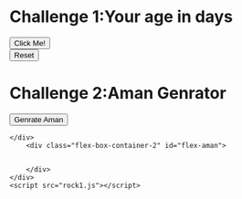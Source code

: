 <html lang="en">
<head>
    <meta charset="UTF-8">
    <meta name="viewport" content="width=device-width, initial-scale=1.0">
    <link rel="stylesheet" href="https://stackpath.bootstrapcdn.com/bootstrap/4.5.0/css/bootstrap.min.css"></link>
    <link rel="stylesheet" href="style2.css"></link>
    <title>Javascript Website</title>
</head>

<body>
    <div class="container-1">
        <h1>Challenge 1:Your age in days</h1>
        <div class="flex-box-container-1">
            <div>
             <button class="btn btn-primary" onclick="ageindays()">Click Me!</button>
            </div>
              <div>
                  <button class="btn btn-danger" onclick="reset()">Reset</button>
              </div>
        </div>
        <div class="flex-box-container-1">
            <div id="flex-box-container-1-result"></div>
        </div>
    </div>
    <div class="container-2">
        <h1>Challenge 2:Aman Genrator</h1>
        <div class="flex-box-container-2">
            <div>
                <button class="btn btn-success" id="amangen" onclick="amangenrate()">Genrate Aman</button>
            </div>
        
            
    </div>
        <div class="flex-box-container-2" id="flex-aman">
        
        
        </div>
    </div>
    <script src="rock1.js"></script>
</body>
</html>
